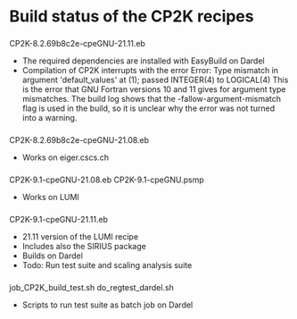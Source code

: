 # Build status of the CP2K recipes

###
CP2K-8.2.69b8c2e-cpeGNU-21.11.eb
- The required dependencies are installed with EasyBuild on Dardel
- Compilation of CP2K interrupts with the error
Error: Type mismatch in argument 'default_values' at (1); passed INTEGER(4) to LOGICAL(4)
This is the error that GNU Fortran versions 10 and 11 gives for argument type mismatches.
The build log shows that the -fallow-argument-mismatch flag is used in the build, so it is
unclear why the error was not turned into a warning.

###
CP2K-8.2.69b8c2e-cpeGNU-21.08.eb
- Works on eiger.cscs.ch

###
CP2K-9.1-cpeGNU-21.08.eb
CP2K-9.1-cpeGNU.psmp
- Works on LUMI

###
CP2K-9.1-cpeGNU-21.11.eb
- 21.11 version of the LUMI recipe
- Includes also the SIRIUS package
- Builds on Dardel
- Todo: Run test suite and scaling analysis suite

###
job_CP2K_build_test.sh
do_regtest_dardel.sh
- Scripts to run test suite as batch job on Dardel
